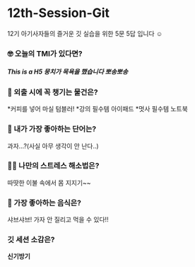 # 12th-Session-Git
12기 아기사자들의 즐거운 깃 실습을 위한 5문 5답 입니다 ☺️

### 🤓 오늘의 TMI가 있다면?
##### This is a H5 뭉치가 목욕을 했습니다 뽀송뽀송

### 🎒 외출 시에 꼭 챙기는 물건은?
*커피를 넣어 마실 텀블러!
*강의 필수템 아이패드
*멋사 필수템 노트북

### 🤙 내가 가장 좋아하는 단어는?
과자...?(사실 아무 생각이 안 난다..)

### 🧘‍♀️ 나만의 스트레스 해소법은?
따땃한 이불 속에서 몸 지지기~~

### 🍧 가장 좋아하는 음식은?
샤브샤브! 가자 안 질리고 먹을 수 있다!!

### 깃 세션 소감은?
 **신기방기**
